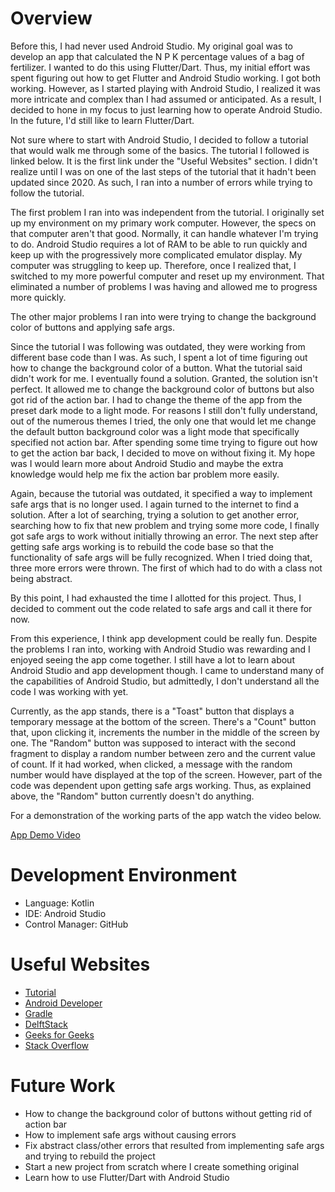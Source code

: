 # Overview

Before this, I had never used Android Studio. My original goal was to develop an app that calculated the N P K percentage values of a bag of fertilizer.
I wanted to do this using Flutter/Dart. Thus, my initial effort was spent figuring out how to get Flutter and Android Studio working. I got both working.
However, as I started playing with Android Studio, I realized it was more intricate and complex than I had assumed or anticipated. As a result, I decided
to hone in my focus to just learning how to operate Android Studio. In the future, I'd still like to learn Flutter/Dart.

Not sure where to start with Android Studio, I decided to follow a tutorial that would walk me through some of the basics. The tutorial I followed is linked
below. It is the first link under the "Useful Websites" section. I didn't realize until I was on one of the last steps of the tutorial that it hadn't been
updated since 2020. As such, I ran into a number of errors while trying to follow the tutorial. 

The first problem I ran into was independent from the tutorial. I originally set up my environment on my primary work computer. However, the specs on that
computer aren't that good. Normally, it can handle whatever I'm trying to do. Android Studio requires a lot of RAM to be able to run quickly and keep
up with the progressively more complicated emulator display. My computer was struggling to keep up. Therefore, once I realized that, I switched to my more powerful computer and reset up my
environment. That eliminated a number of problems I was having and allowed me to progress more quickly.

The other major problems I ran into were trying to change the background color of buttons and applying safe args.

Since the tutorial I was following was outdated, they were working from different base code than I was. As such, I spent a lot of time figuring out how to
change the background color of a button. What the tutorial said didn't work for me. I eventually found a solution. Granted, the solution isn't perfect. It
allowed me to change the background color of buttons but also got rid of the action bar. I had to change the theme of the app from the preset dark mode to a
light mode. For reasons I still don't fully understand, out of the numerous themes I tried, the only one that would let me change the default button background
color was a light mode that specifically specified not action bar. After spending some time trying to figure out how to get the action bar back, I decided to move
on without fixing it. My hope was I would learn more about Android Studio and maybe the extra knowledge would help me fix the action bar problem more easily.

Again, because the tutorial was outdated, it specified a way to implement safe args that is no longer used. I again turned to the internet to find a solution.
After a lot of searching, trying a solution to get another error, searching how to fix that new problem and trying some more code, I finally got safe args to work
without initially throwing an error. The next step after getting safe args working is to rebuild the code base so that the functionality of safe args will be fully
recognized. When I tried doing that, three more errors were thrown. The first of which had to do with a class not being abstract.

By this point, I had exhausted the time I allotted for this project. Thus, I decided to comment out the code related to safe args and call it there for now.

From this experience, I think app development could be really fun. Despite the problems I ran into, working with Android Studio was rewarding and I enjoyed seeing
the app come together. I still have a lot to learn about Android Studio and app development though. I came to understand many of the capabilities of Android
Studio, but admittedly, I don't understand all the code I was working with yet.

Currently, as the app stands, there is a "Toast" button that displays a temporary message at the bottom of the screen. There's a "Count" button that, upon clicking it,
increments the number in the middle of the screen by one. The "Random" button was supposed to interact with the second fragment to display a random number between zero
and the current value of count. If it had worked, when clicked, a message with the random number would have displayed at the top of the screen. However, part of the code
was dependent upon getting safe args working. Thus, as explained above, the "Random" button currently doesn't do anything.

For a demonstration of the working parts of the app watch the video below.

[App Demo Video](https://youtu.be/PJxGUJKAoxI)


# Development Environment

* Language: Kotlin
* IDE: Android Studio
* Control Manager: GitHub


# Useful Websites

* [Tutorial](https://developer.android.com/codelabs/build-your-first-android-app-kotlin#0)
* [Android Developer](https://developer.android.com/)
* [Gradle](https://discuss.gradle.org/)
* [DelftStack](https://www.delftstack.com/)
* [Geeks for Geeks](https://www.geeksforgeeks.org/)
* [Stack Overflow](https://stackoverflow.com/)


# Future Work

* How to change the background color of buttons without getting rid of action bar
* How to implement safe args without causing errors
* Fix abstract class/other errors that resulted from implementing safe args and trying to rebuild the project
* Start a new project from scratch where I create something original
* Learn how to use Flutter/Dart with Android Studio

